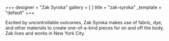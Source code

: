 +++
designer = "Zak Syroka"
gallery = [ ]
title = "zak-syroka"
_template = "default"
+++

Excited by uncontrollable outcomes, Zak Syroka makes use of fabric, dye, and other materials to create one-of-a-kind pieces for on and off the body. Zak lives and works in New York City.
